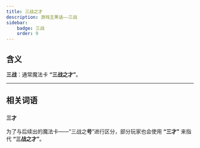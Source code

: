 ```yaml
---
title: 三战之才
description: 游戏王黑话——三战
sidebar:
    badge: 三战
    order: 9
---
```


## 含义

**三战**：通常魔法卡 **“三战之才”**。

---

## 相关词语

### `三才`

为了与后续出的魔法卡——“三战之**号**”进行区分，部分玩家也会使用 **“三才”** 来指代 **“三战之才”**。
